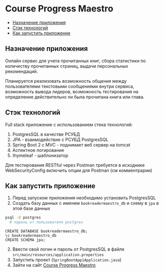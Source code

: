 # Course Progress Maestro

<!-- MarkdownTOC autolink="true" -->

- [Назначение приложения](#%D0%9D%D0%B0%D0%B7%D0%BD%D0%B0%D1%87%D0%B5%D0%BD%D0%B8%D0%B5-%D0%BF%D1%80%D0%B8%D0%BB%D0%BE%D0%B6%D0%B5%D0%BD%D0%B8%D1%8F)
- [Стэк технологий](#%D0%A1%D1%82%D1%8D%D0%BA-%D1%82%D0%B5%D1%85%D0%BD%D0%BE%D0%BB%D0%BE%D0%B3%D0%B8%D0%B9)
- [Как запустить приложение](#%D0%9A%D0%B0%D0%BA-%D0%B7%D0%B0%D0%BF%D1%83%D1%81%D1%82%D0%B8%D1%82%D1%8C-%D0%BF%D1%80%D0%B8%D0%BB%D0%BE%D0%B6%D0%B5%D0%BD%D0%B8%D0%B5)

<!-- /MarkdownTOC -->

## Назначение приложения

Онлайн сервис для учета прочитанных книг, сбора статистики по количеству прочитанных страниц, выдачи персональных рекомендаций.

Планируется реализовать возможность общения между пользователями текстовыми сообщениями внутри сервиса, возможность вывода лидеров,
возможность тестирования на определение действительно ли была прочитана книга или глава.

## Стэк технологий 

Full stack приложение с использованием стека технологий:

1. PostgresSQL в качестве РСУБД
2. JPA - взаимодействие с РСУБД PostgresSQL
3. Spring Boot 2 с MVC - поднимает веб сервер на tomcat
4. Аспектное логирование
5. thymeleaf - шаблонизатор

Для тестирования RESTful через Postman требуется в исходнике WebSecurityConfig включить опции для Postman (см комментрарии)

## Как запустить приложение

1. Перед запуском приложения необходимо установить PostgresSQL
2. Создать базу данных с именем `bookreadermaestro_db` и схему в `jpa` в этой базе данных

```bash
psql -U postgres
  # пароль от пользователя postgres
```
```postgresql
CREATE DATABASE bookreadermaestro_db;
\c bookreadermaestro_db
CREATE SCHEMA jpa;
```

2. Ввести свой логин и пароль от PostgresSQL в файле `src/main/resources/application.properties`
3. Запустить проект (`SpringBootApp1Application.java`)
4. Зайти на сайт [Course Progress Maestro](http://localhost:8080/)